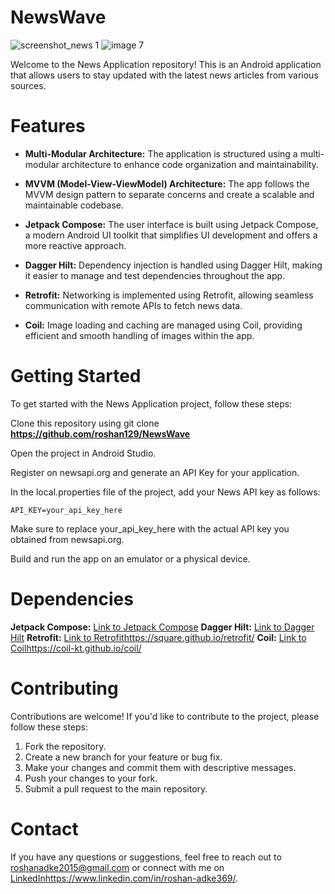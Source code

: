 
# NewsWave

![screenshot_news 1](https://github.com/roshan129/NewsWave/assets/51310688/3564775d-dea9-411c-b765-6b4953c3ece1)    ![image 7](https://github.com/roshan129/NewsWave/assets/51310688/d45b7c87-d829-43d6-a4b5-e9c6bb8dad5f)





Welcome to the News Application repository! This is an Android application that allows users to stay updated with the 
latest news articles from various sources.


# Features

* **Multi-Modular Architecture:** The application is structured using a multi-modular architecture to enhance code organization and maintainability.

* **MVVM (Model-View-ViewModel) Architecture:** The app follows the MVVM design pattern to separate concerns and create a scalable and maintainable codebase.

* **Jetpack Compose:** The user interface is built using Jetpack Compose, a modern Android UI toolkit that simplifies UI development and offers a
                       more reactive approach.

* **Dagger Hilt:** Dependency injection is handled using Dagger Hilt, making it easier to manage and test dependencies throughout the app.

* **Retrofit:** Networking is implemented using Retrofit, allowing seamless communication with remote APIs to fetch news data.

* **Coil:** Image loading and caching are managed using Coil, providing efficient and smooth handling of images within the app.

# Getting Started
To get started with the News Application project, follow these steps:

Clone this repository using git clone **https://github.com/roshan129/NewsWave**

Open the project in Android Studio.

Register on newsapi.org and generate an API Key for your application.

In the local.properties file of the project, add your News API key as follows:
```
API_KEY=your_api_key_here
```
Make sure to replace your_api_key_here with the actual API key you obtained from newsapi.org.

Build and run the app on an emulator or a physical device.

# Dependencies
**Jetpack Compose:** [Link to Jetpack Compose](https://developer.android.com/jetpack/compose)
**Dagger Hilt:** [Link to Dagger Hilt](https://dagger.dev/hilt/)
**Retrofit:** [Link to Retrofit](https://square.github.io/retrofit/)https://square.github.io/retrofit/
**Coil:** [Link to Coil](https://coil-kt.github.io/coil/)https://coil-kt.github.io/coil/

# Contributing
Contributions are welcome! If you'd like to contribute to the project, please follow these steps:

1. Fork the repository.
2. Create a new branch for your feature or bug fix.
3. Make your changes and commit them with descriptive messages.
4. Push your changes to your fork.
5. Submit a pull request to the main repository.  

# Contact
If you have any questions or suggestions, feel free to reach out to roshanadke2015@gmail.com or connect with 
me on [LinkedIn](https://www.linkedin.com/in/roshan-adke369/)https://www.linkedin.com/in/roshan-adke369/.
















